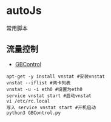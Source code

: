 # autoJs
常用脚本

## 流量控制
- [GBControl](https://github.com/LnksGit/autoJs/blob/master/GBControl.py)
```
apt-get -y install vnstat #安装vnstat
vnstat --iflist #网卡列表
vnstat -u -i eth0 #设置为eth0
service vnstat start #启动vnstat
vi /etc/rc.local
写入 service vnstat start #开机启动
python3 GBControl.py
``` 

